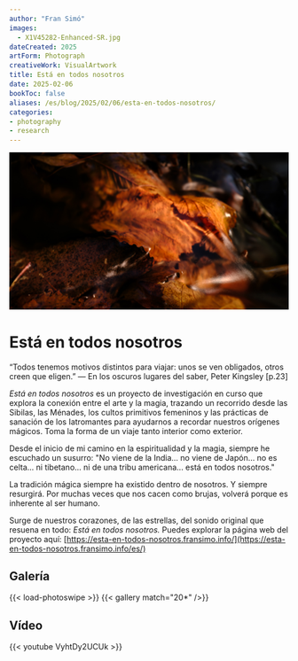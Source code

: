 ```yaml
---
author: "Fran Simó"
images:
  - X1V45282-Enhanced-SR.jpg
dateCreated: 2025
artForm: Photograph
creativeWork: VisualArtwork
title: Está en todos nosotros
date: 2025-02-06
bookToc: false
aliases: /es/blog/2025/02/06/esta-en-todos-nosotros/
categories:
- photography
- research
---
```


![El susurro de las ninfas](X1V45282-Enhanced-SR.jpg)

# Está en todos nosotros

“Todos tenemos motivos distintos para viajar: unos se ven obligados, otros creen que eligen.”
— En los oscuros lugares del saber, Peter Kingsley [p.23]

_Está en todos nosotros_ es un proyecto de investigación en curso que explora la conexión entre el arte y la magia,
trazando un recorrido desde las Sibilas, las Ménades, los cultos primitivos femeninos y las prácticas de
sanación de los Iatromantes para ayudarnos a recordar nuestros orígenes mágicos. Toma la forma de un viaje tanto
interior como exterior.

Desde el inicio de mi camino en la espiritualidad y la magia, siempre he escuchado un susurro:
"No viene de la India... no viene de Japón… no es celta... ni tibetano... ni de una tribu americana... está en todos
nosotros."

La tradición mágica siempre ha existido dentro de nosotros. Y siempre resurgirá. Por muchas veces que nos cacen como
brujas, volverá porque es inherente al ser humano.

Surge de nuestros corazones, de las estrellas, del sonido original que resuena en todo: _Está en todos nosotros._
Puedes explorar la página web del proyecto aquí: [https://esta-en-todos-nosotros.fransimo.info/](https://esta-en-todos-nosotros.fransimo.info/es/)

## Galería

{{< load-photoswipe >}}
{{< gallery match="20*" />}}

## Vídeo 

{{< youtube VyhtDy2UCUk >}}